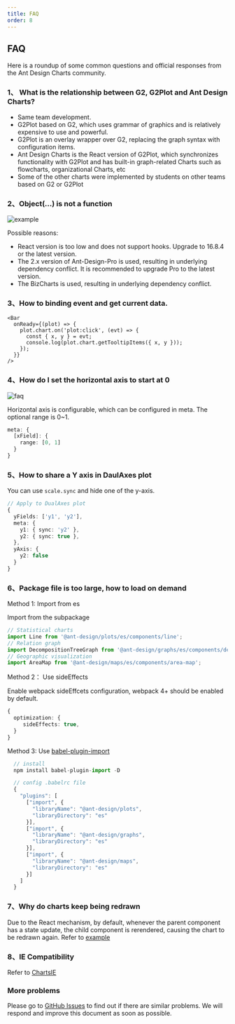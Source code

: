 ```yaml
---
title: FAQ
order: 8
---
```


## FAQ

Here is a roundup of some common questions and official responses from the Ant Design Charts community.

### 1、 What is the relationship between G2, G2Plot and Ant Design Charts?

- Same team development.
- G2Plot based on G2, which uses grammar of graphics and is relatively expensive to use and powerful.
- G2Plot is an overlay wrapper over G2, replacing the graph syntax with configuration items.
- Ant Design Charts is the React version of G2Plot, which synchronizes functionality with G2Plot and has built-in graph-related Charts such as flowcharts, organizational Charts, etc
- Some of the other charts were implemented by students on other teams based on G2 or G2Plot

### 2、Object(...) is not a function

<img src="https://gw.alipayobjects.com/mdn/rms_d314dd/afts/img/A*GnrEQZUVa5AAAAAAAAAAAAAAARQnAQ" alt="example" />

Possible reasons:

- React version is too low and does not support hooks. Upgrade to 16.8.4 or the latest version.
- The 2.x version of Ant-Design-Pro is used, resulting in underlying dependency conflict. It is recommended to upgrade Pro to the latest version.
- The BizCharts is used, resulting in underlying dependency conflict.

### 3、How to binding event and get current data.

```tsx | pure
<Bar
  onReady={(plot) => {
    plot.chart.on('plot:click', (evt) => {
      const { x, y } = evt;
      console.log(plot.chart.getTooltipItems({ x, y }));
    });
  }}
/>
```

### 4、How do I set the horizontal axis to start at 0

<img src="https://gw.alipayobjects.com/mdn/rms_d314dd/afts/img/A*NAvlTZ66qzMAAAAAAAAAAAAAARQnAQ" alt="faq">

Horizontal axis is configurable, which can be configured in meta. The optional range is 0~1.

```ts
meta: {
  [xField]: {
    range: [0, 1]
  }
}
```

### 5、How to share a Y axis in DaulAxes plot

You can use `scale.sync` and hide one of the y-axis.

```ts
// Apply to DualAxes plot
{
  yFields: ['y1', 'y2'],
  meta: {
    y1: { sync: 'y2' },
    y2: { sync: true },
  },
  yAxis: {
    y2: false
  }
}
```

### 6、Package file is too large, how to load on demand

Method 1: Import from es

Import from the  subpackage

```ts
// Statistical charts
import Line from '@ant-design/plots/es/components/line';
// Relation graph
import DecompositionTreeGraph from '@ant-design/graphs/es/components/decomposition-tree-graph';
// Geographic visualization
import AreaMap from '@ant-design/maps/es/components/area-map';
```

Method 2： Use sideEffects

Enable webpack sideEffcets configuration, webpack 4+ should be enabled by default.

```ts
{
  optimization: {
     sideEffects: true,
  }
}
```

Method 3: Use [babel-plugin-import](https://github.com/ant-design/babel-plugin-import)

```ts
  // install
  npm install babel-plugin-import -D

  // config .babelrc file
  {
    "plugins": [
      ["import", {
        "libraryName": "@ant-design/plots",
        "libraryDirectory": "es"
      }],
      ["import", {
        "libraryName": "@ant-design/graphs",
        "libraryDirectory": "es"
      }],
      ["import", {
        "libraryName": "@ant-design/maps",
        "libraryDirectory": "es"
      }]
    ]
  }
```

### 7、Why do charts keep being redrawn

Due to the React mechanism, by default, whenever the parent component has a state update, the child component is rerendered, causing the chart to be redrawn again. Refer to [example](https://codesandbox.io/s/pedantic-lucy-tylzl?file=/App.tsx)

### 8、IE Compatibility

Refer to [ChartsIE](https://github.com/lxfu1/charts-ie)

### More problems

Please go to [GitHub Issues](https://github.com/ant-design/ant-design-charts/issues) to find out if there are similar problems. We will respond and improve this document as soon as possible.

